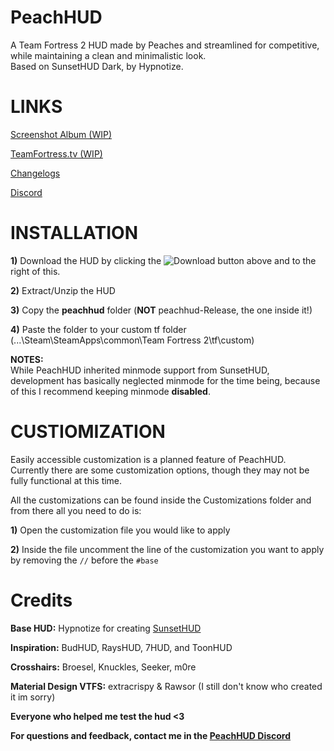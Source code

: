 # PeachHUD
A Team Fortress 2 HUD made by Peaches and streamlined for competitive, while maintaining a clean and minimalistic look.  
Based on SunsetHUD Dark, by Hypnotize.

# LINKS
[Screenshot Album (WIP)](WIP)

[TeamFortress.tv (WIP)](WIP)

[Changelogs](https://github.com/PapaPeach/PeachHUD/commits/master/peachhud)

[Discord](https://discord.gg/HyZRVtp)

# INSTALLATION
**1)** Download the HUD by clicking the ![Download](https://i.imgur.com/ndWvgDK.png) button above and to the right of this.

**2)** Extract/Unzip the HUD

**3)** Copy the **peachhud** folder (**NOT** peachhud-Release, the one inside it!)

**4)** Paste the folder to your custom tf folder (...\Steam\SteamApps\common\Team Fortress 2\tf\custom)

**NOTES:**  
While PeachHUD inherited minmode support from SunsetHUD, development has basically neglected minmode for the time being, because of this I recommend keeping minmode **disabled**.

# CUSTIOMIZATION
Easily accessible customization is a planned feature of PeachHUD. Currently there are some customization options, though they may not be fully functional at this time.

All the customizations can be found inside the Customizations folder and from there all you need to do is:

**1)** Open the customization file you would like to apply

**2)** Inside the file uncomment the line of the customization you want to apply by removing the `//` before the `#base`

# Credits
**Base HUD:** Hypnotize for creating [SunsetHUD](https://github.com/Hypnootize/Sunset-Hud)

**Inspiration:** BudHUD, RaysHUD, 7HUD, and ToonHUD

**Crosshairs:** Broesel, Knuckles, Seeker, m0re

**Material Design VTFS:** extracrispy & Rawsor (I still don't know who created it im sorry)

**Everyone who helped me test the hud <3**

**For questions and feedback, contact me in the [PeachHUD Discord](https://discord.gg/HyZRVtp)**
